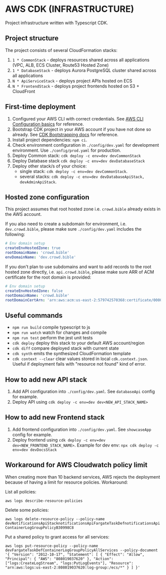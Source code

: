# AWS CDK (INFRASTRUCTURE)

Project infrastructure written with Typescript CDK.

## Project structure

The project consists of several CloudFormation stacks:

1. `1 * CommonStack` - deploys resources shared across all applications (VPC, ALB, ECS Cluster, Route53 Hosted Zone)
2. `1 * DatabaseStack` - deploys Aurora PostgreSQL cluster shared across all applications
3. `N * ApiServiceStack` - deploys project APIs hosted on ECS
4. `N * FrontendStack` - deploys project frontends hosted on S3 + CloudFront

## First-time deployment

1. Configured your AWS CLI with correct credentials. See [AWS CLI Configuration basics](https://docs.aws.amazon.com/cli/latest/userguide/cli-configure-quickstart.html) for reference.
2. Bootstrap CDK project in your AWS account if you have not done so already. See [CDK Bootstrapping docs](https://docs.aws.amazon.com/cdk/v2/guide/bootstrapping.html) for reference.
3. Install project dependencies: `npm ci`.
4. Check environment configuration in `./config/dev.yaml` for development environment. Use `./config/prod.yaml` for production.
5. Deploy Common stack: `cdk deploy -c env=dev devCommonStack`
6. Deploy Database stack `cdk deploy -c env=dev devDatabaseStack`
7. Deploy other stack/s of your choice:
   - single stack: `cdk deploy -c env=dev devCommonStack`.
   - several stacks: `cdk deploy -c env=dev devDatabaseApiStack, devAdminApiStack`.

## Hosted zone configuration

This project assumes that root hosted zone i.e. `crowd.bible` already exists in the AWS account.

If you also need to create a subdomain for environment, i.e. `dev.crowd.bible`, please make sure `./config/dev.yaml` includes the following:

```yaml
# Env domain setup
createEnvHostedZone: true
rootDomainName: 'crowd.bible'
envDomainName: 'dev.crowd.bible'
```

If you don't plan to use subdomains and want to add records to the root hosted zone directly, i.e. `api.crowd.bible`, please make sure ARR of ACM certificate for the root domain is provided:

```yaml
# Env domain setup
createEnvHostedZone: false
rootDomainName: 'crowd.bible'
rootDomainCertArn: 'arn:aws:acm:us-east-2:579742570368:certificate/000000000'
```

## Useful commands

- `npm run build` compile typescript to js
- `npm run watch` watch for changes and compile
- `npm run test` perform the jest unit tests
- `cdk deploy` deploy this stack to your default AWS account/region
- `cdk diff` compare deployed stack with current state
- `cdk synth` emits the synthesized CloudFormation template
- `cdk context --clear` clear values stored in local `cdk.context.json`. Useful if deployment fails with "resource not found" kind of error.

## How to add new API stack

1. Add API configuration into `./config/dev.yaml`. See `databaseApi` config for example.
2. Deploy API using `cdk deploy -c env=dev dev<NEW_API_STACK_NAME>`

## How to add new Frontend stack

1. Add frontend configuration into `./config/dev.yaml`. See `showcaseApp` config for example.
2. Deploy frontend using `cdk deploy -c env=dev dev<NEW_FRONTEND_STACK_NAME>`. Example for dev env: `npx cdk deploy -c env=dev devDocsStack`

## Workaround for AWS Cloudwatch policy limit

When creating more than 10 backend services, AWS rejects the deployment because of having a limit for resource policies. Workaround:

List all policies:

`aws logs describe-resource-policies`

Delete some policies:

`aws logs delete-resource-policy --policy-name devNotificationsApiStacknotificationsApiFargateTaskDefnotificationsApiContainerLogGroupPolicyB30998C8`

Put a shared policy to grant access for all services:

`aws logs put-resource-policy --policy-name devFargateTaskDefContainerLogGroupPolicyAllServices --policy-document '{ "Version": "2012-10-17", "Statement": [ { "Effect": "Allow", "Principal": { "AWS": "808019037620" }, "Action": ["logs:CreateLogStream", "logs:PutLogEvents"], "Resource": "arn:aws:logs:us-east-2:808019037620:log-group:/ecs/*" } ] }'`
